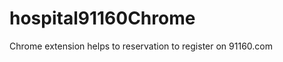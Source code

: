 hospital91160Chrome
===================

Chrome extension helps to reservation to register on 91160.com
